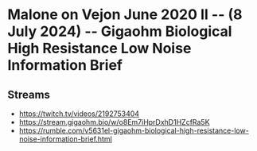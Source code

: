 # Malone on Vejon June 2020 II -- (8 July 2024) -- Gigaohm Biological High Resistance Low Noise Information Brief

## Streams
- https://twitch.tv/videos/2192753404
- https://stream.gigaohm.bio/w/o8Em7iHprDxhD1HZcfRa5K
- https://rumble.com/v5631el-gigaohm-biological-high-resistance-low-noise-information-brief.html

